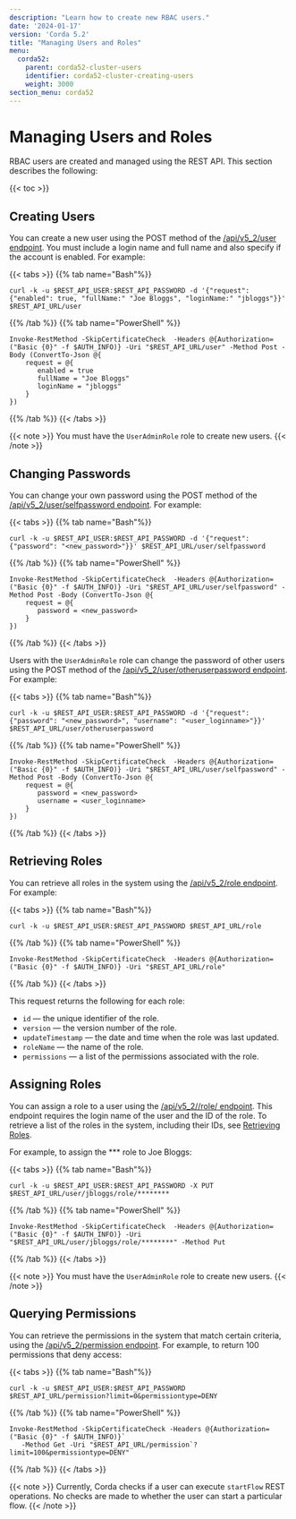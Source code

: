 ```yaml
---
description: "Learn how to create new RBAC users."
date: '2024-01-17'
version: 'Corda 5.2'
title: "Managing Users and Roles"
menu:
  corda52:
    parent: corda52-cluster-users
    identifier: corda52-cluster-creating-users
    weight: 3000
section_menu: corda52
---
```

# Managing Users and Roles

RBAC users are created and managed using the REST API. This section describes the following:

{{< toc >}}

## Creating Users

You can create a new user using the POST method of the [/api/v5_2/user endpoint](../../reference/rest-api/openapi.html#tag/RBAC-User-API/operation/post_user). You must include a login name and full name and also specify if the account is enabled. For example:

{{< tabs >}}
{{% tab name="Bash"%}}
```shell
curl -k -u $REST_API_USER:$REST_API_PASSWORD -d '{"request": {"enabled": true, "fullName:" "Joe Bloggs", "loginName:" "jbloggs"}}' $REST_API_URL/user
```
{{% /tab %}}
{{% tab name="PowerShell" %}}
```shell
Invoke-RestMethod -SkipCertificateCheck  -Headers @{Authorization=("Basic {0}" -f $AUTH_INFO)} -Uri "$REST_API_URL/user" -Method Post -Body (ConvertTo-Json @{
    request = @{
       enabled = true
       fullName = "Joe Bloggs"
       loginName = "jbloggs"
    }
})
```
{{% /tab %}}
{{< /tabs >}}

{{< note >}}
You must have the `UserAdminRole` role to create new users.
{{< /note >}}

## Changing Passwords

You can change your own password using the POST method of the [/api/v5_2/user/selfpassword endpoint](../../reference/rest-api/openapi.html#tag/RBAC-User-API/operation/post_user_selfpassword). For example:

{{< tabs >}}
{{% tab name="Bash"%}}
```shell
curl -k -u $REST_API_USER:$REST_API_PASSWORD -d '{"request": {"password": "<new_password>"}}' $REST_API_URL/user/selfpassword
```
{{% /tab %}}
{{% tab name="PowerShell" %}}
```shell
Invoke-RestMethod -SkipCertificateCheck  -Headers @{Authorization=("Basic {0}" -f $AUTH_INFO)} -Uri "$REST_API_URL/user/selfpassword" -Method Post -Body (ConvertTo-Json @{
    request = @{
       password = <new_password>
    }
})
```
{{% /tab %}}
{{< /tabs >}}

Users with the `UserAdminRole` role can change the password of other users using the POST method of the [/api/v5_2/user/otheruserpassword endpoint](../../reference/rest-api/openapi.html#tag/RBAC-User-API/operation/post_user_otheruserpassword). For example:

{{< tabs >}}
{{% tab name="Bash"%}}
```shell
curl -k -u $REST_API_USER:$REST_API_PASSWORD -d '{"request": {"password": "<new_password>", "username": "<user_loginname>"}}' $REST_API_URL/user/otheruserpassword
```
{{% /tab %}}
{{% tab name="PowerShell" %}}
```shell
Invoke-RestMethod -SkipCertificateCheck  -Headers @{Authorization=("Basic {0}" -f $AUTH_INFO)} -Uri "$REST_API_URL/user/selfpassword" -Method Post -Body (ConvertTo-Json @{
    request = @{
       password = <new_password>
       username = <user_loginname>
    }
})
```
{{% /tab %}}
{{< /tabs >}}

## Retrieving Roles

You can retrieve all roles in the system using the [/api/v5_2/role endpoint](../../reference/rest-api/openapi.html#tag/RBAC-Role-API/operation/get_role). For example:

{{< tabs >}}
{{% tab name="Bash"%}}
```shell
curl -k -u $REST_API_USER:$REST_API_PASSWORD $REST_API_URL/role
```
{{% /tab %}}
{{% tab name="PowerShell" %}}
```shell
Invoke-RestMethod -SkipCertificateCheck  -Headers @{Authorization=("Basic {0}" -f $AUTH_INFO)} -Uri "$REST_API_URL/role"
```
{{% /tab %}}
{{< /tabs >}}

This request returns the following for each role:

* `id` — the unique identifier of the role.
* `version` — the version number of the role.
* `updateTimestamp` — the date and time when the role was last updated.
* `roleName` — the name of the role.
* `permissions` — a list of the permissions associated with the role.

## Assigning Roles

You can assign a role to a user using the [/api/v5_2/<login-name>/role/<role-id> endpoint](../../reference/rest-api/openapi.html#tag/RBAC-User-API/operation/put_user__loginname__role__roleid_). This endpoint requires the login name of the user and the ID of the role. To retrieve a list of the roles in the system, including their IDs, see [Retrieving Roles](#retrieving-roles).

For example, to assign the *** role to Joe Bloggs:

{{< tabs >}}
{{% tab name="Bash"%}}
```shell
curl -k -u $REST_API_USER:$REST_API_PASSWORD -X PUT $REST_API_URL/user/jbloggs/role/********
```
{{% /tab %}}
{{% tab name="PowerShell" %}}
```shell
Invoke-RestMethod -SkipCertificateCheck  -Headers @{Authorization=("Basic {0}" -f $AUTH_INFO)} -Uri "$REST_API_URL/user/jbloggs/role/********" -Method Put
```
{{% /tab %}}
{{< /tabs >}}

{{< note >}}
You must have the `UserAdminRole` role to create new users.
{{< /note >}}

## Querying Permissions

You can retrieve the permissions in the system that match certain criteria, using the [/api/v5_2/permission endpoint](../../reference/rest-api/openapi.html#tag/RBAC-Permission-API/operation/get_permission). For example, to return 100 permissions that deny access:

{{< tabs >}}
{{% tab name="Bash"%}}
```shell
curl -k -u $REST_API_USER:$REST_API_PASSWORD  $REST_API_URL/permission?limit=0&permissiontype=DENY
```
{{% /tab %}}
{{% tab name="PowerShell" %}}
```shell
Invoke-RestMethod -SkipCertificateCheck -Headers @{Authorization=("Basic {0}" -f $AUTH_INFO)}` 
   -Method Get -Uri "$REST_API_URL/permission`?limit=100&permissiontype=DENY"
```
{{% /tab %}}
{{< /tabs >}}

{{< note >}}
Currently, Corda checks if a user can execute `startFlow` REST operations. No checks are made to whether the user can start a particular flow.
{{< /note >}}
